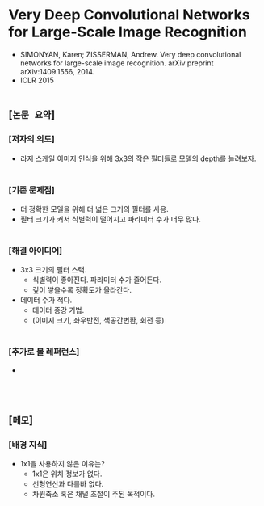# Very Deep Convolutional Networks for Large-Scale Image Recognition
* SIMONYAN, Karen; ZISSERMAN, Andrew. Very deep convolutional networks for large-scale image recognition. arXiv preprint arXiv:1409.1556, 2014.
* ICLR 2015
<br><br>

## [`논문 요약`]

### [저자의 의도]
* 라지 스케일 이미지 인식을 위해 3x3의 작은 필터들로 모델의 depth를 늘려보자.
<br><br>

### [기존 문제점]
* 더 정확한 모델을 위해 더 넓은 크기의 필터를 사용.
* 필터 크기가 커서 식별력이 떨어지고 파라미터 수가 너무 많다.
<br><br>

### [해결 아이디어]
* 3x3 크기의 필터 스택.
    * 식별력이 좋아진다. 파라미터 수가 줄어든다.
    * 깊이 쌓을수록 정확도가 올라간다.
* 데이터 수가 적다.
    * 데이터 증강 기법.
    * (이미지 크기, 좌우반전, 색공간변환, 회전 등)
<br><br>

### [추가로 볼 레퍼런스]
* 
<br><br>



## [`메모`]

### [배경 지식]
* 1x1을 사용하지 않은 이유는?
    * 1x1은 위치 정보가 없다.
    * 선형연산과 다를바 없다.
    * 차원축소 혹은 채널 조절이 주된 목적이다.
<br><br>
